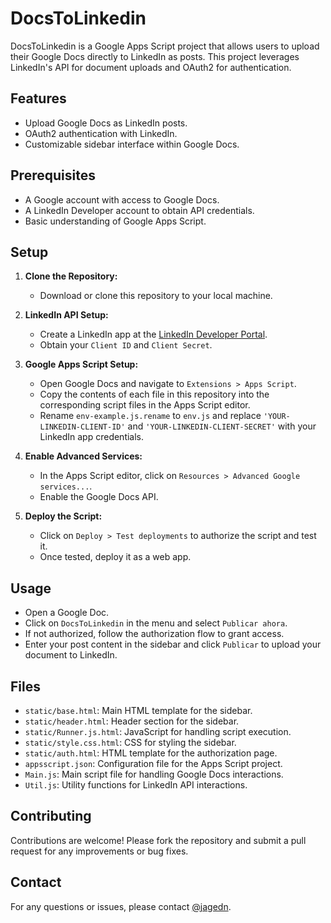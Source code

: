 # DocsToLinkedin

DocsToLinkedin is a Google Apps Script project that allows users to upload their Google Docs directly to LinkedIn as posts. This project leverages LinkedIn's API for document uploads and OAuth2 for authentication.

## Features

- Upload Google Docs as LinkedIn posts.
- OAuth2 authentication with LinkedIn.
- Customizable sidebar interface within Google Docs.

## Prerequisites

- A Google account with access to Google Docs.
- A LinkedIn Developer account to obtain API credentials.
- Basic understanding of Google Apps Script.

## Setup

1. **Clone the Repository:**
   - Download or clone this repository to your local machine.

2. **LinkedIn API Setup:**
   - Create a LinkedIn app at the [LinkedIn Developer Portal](https://www.linkedin.com/developers/).
   - Obtain your `Client ID` and `Client Secret`.

3. **Google Apps Script Setup:**
   - Open Google Docs and navigate to `Extensions > Apps Script`.
   - Copy the contents of each file in this repository into the corresponding script files in the Apps Script editor.
   - Rename `env-example.js.rename` to `env.js` and replace `'YOUR-LINKEDIN-CLIENT-ID'` and `'YOUR-LINKEDIN-CLIENT-SECRET'` with your LinkedIn app credentials.

4. **Enable Advanced Services:**
   - In the Apps Script editor, click on `Resources > Advanced Google services...`.
   - Enable the Google Docs API.

5. **Deploy the Script:**
   - Click on `Deploy > Test deployments` to authorize the script and test it.
   - Once tested, deploy it as a web app.

## Usage

- Open a Google Doc.
- Click on `DocsToLinkedin` in the menu and select `Publicar ahora`.
- If not authorized, follow the authorization flow to grant access.
- Enter your post content in the sidebar and click `Publicar` to upload your document to LinkedIn.

## Files

- `static/base.html`: Main HTML template for the sidebar.
- `static/header.html`: Header section for the sidebar.
- `static/Runner.js.html`: JavaScript for handling script execution.
- `static/style.css.html`: CSS for styling the sidebar.
- `static/auth.html`: HTML template for the authorization page.
- `appsscript.json`: Configuration file for the Apps Script project.
- `Main.js`: Main script file for handling Google Docs interactions.
- `Util.js`: Utility functions for LinkedIn API interactions.

## Contributing

Contributions are welcome! Please fork the repository and submit a pull request for any improvements or bug fixes.

## Contact

For any questions or issues, please contact [@jagedn](https://github.com/jagedn).
